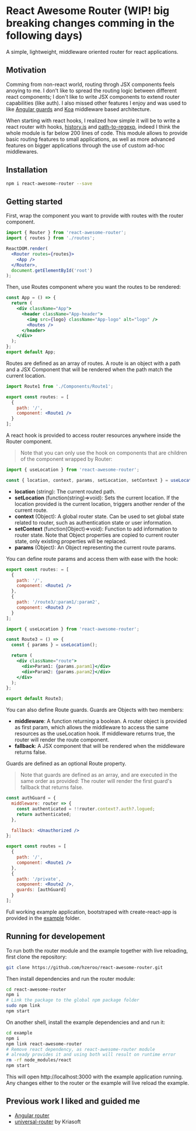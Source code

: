 # React Awesome Router (WIP! big breaking changes comming in the following days)

A simple, lightweight, middleware oriented router for react applications.

## Motivation

Comming from non-react world, routing throgh JSX components feels anoying to me. I don't like to spread the routing logic between different react components; I don't like to write JSX components to extend router capabilities (like auth). I also missed other features I enjoy and was used to like [Angular guards](https://angular.io/api/router/CanActivate) and [Koa](https://github.com/koajs/koa) middleware based architecture.

When starting with react hooks, I realized how simple it will be to write a react router with hooks, [history.js](https://github.com/ReactTraining/history) and [path-to-regexp](https://github.com/pillarjs/path-to-regexp), indeed I think the whole module is far below 200 lines of code. This module allows to provide basic routing features to small applications, as well as more advanced features on bigger applications through the use of custom ad-hoc middlewares.

## Installation

```bash
npm i react-awesome-router --save
```

## Getting started

First, wrap the component you want to provide with routes with the router component.

```jsx
import { Router } from 'react-awesome-router';
import { routes } from './routes';

ReactDOM.render(
  <Router routes={routes}>
    <App />
  </Router>,
  document.getElementById('root')
);
```

Then, use Routes component where you want the routes to be rendered:

```jsx
const App = () => {
  return (
    <div className="App">
      <header className="App-header">
        <img src={logo} className="App-logo" alt="logo" />
        <Routes />
      </header>
    </div>
  );
};
export default App;
```

Routes are defined as an array of routes. A route is an object with a path and a JSX Component that will be rendered when the path match the current location.

```jsx
import Route1 from './Components/Route1';

export const routes: = [
  {
    path: '/',
    component: <Route1 />
  }
];
```

A react hook is provided to access router resources anywhere inside the Router component.

> Note that you can only use the hook on components that are children of the component wrapped by Router:

```js
import { useLocation } from 'react-awesome-router';

const { location, context, params, setLocation, setContext } = useLocation();
```

- **location** (string): The current routed path.
- **setLocation** (function(string)=>void): Sets the current location. If the location provided is the current location, triggers another render of the current route.
- **context** (Object): A global router state. Can be used to set global state related to router, such as authentication state or user information.
- **setContext** (function(Object)=>void): Function to add information to router state. Note that Object properties are copied to current router state, only existing properties will be replaced.
- **params** (Object): An Object representing the current route params.

You can define route params and access them with ease with the hook:

```jsx
export const routes: = [
  {
    path: '/',
    component: <Route1 />
  },
  {
    path: '/route3/:param1/:param2',
    component: <Route3 />
  }
];
```

```jsx
import { useLocation } from 'react-awesome-router';

const Route3 = () => {
  const { params } = useLocation();

  return (
    <div className="route">
      <div>Param1: {params.param1}</div>
      <div>Param2: {params.param2}</div>
    </div>
  );
};

export default Route3;
```

You can also define Route guards. Guards are Objects with two members:

- **middleware**: A function returning a boolean. A router object is provided as first param, which allows the middleware to access the same resources as the useLocation hook. If middleware returns true, the router will render the route component.
- **fallback**: A JSX component that will be rendered when the middleware returns false.

Guards are defined as an optional Route property.

> Note that guards are defined as an array, and are executed in the same order as provided: The router will render the first guard's fallback that returns false.

```jsx
const authGuard = {
  middleware: router => {
    const authenticated = !!router.context?.auth?.logued;
    return authenticated;
  },

  fallback: <Unauthorized />
};

export const routes = [
  {
    path: '/',
    component: <Route1 />
  },
  {
    path: '/private',
    component: <Route2 />,
    guards: [authGuard]
  }
];
```

Full working example application, bootstraped with create-react-app is provided in the [example](https://github.com/hzeroo/react-awesome-router/tree/master/example) folder.

## Running for developement

To run both the router module and the example together with live reloading, first clone the repository:

```bash
git clone https://github.com/hzeroo/react-awesome-router.git
```

Then install dependencies and run the router module:

```bash
cd react-awesome-router
npm i
# Link the package to the global npm package folder
sudo npm link
npm start
```

On another shell, install the example dependencies and and run it:

```bash
cd example
npm i
npm link react-awesome-router
# Remove react dependency, as react-awesome-router module
# already provides it and using both will result on runtime error
rm -rf node_modules/react
npm start
```

This will open http://localhost:3000 with the example application running. Any changes either to the router or the example will live reload the example.

## Previous work I liked and guided me

- [Angular router](https://angular.io/guide/router)
- [universal-router](https://github.com/kriasoft/universal-router) by Kriasoft
